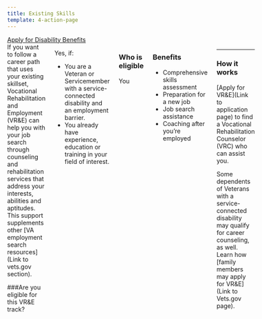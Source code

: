 ```yaml
---
title: Existing Skills
template: 4-action-page
---
```


<div class="main" role="main" markdown="0">

<div class="action-bar">
  <div class="row">
    <div class="small-12 columns">
      <a class="usa-button-primary va-button-primary" href="/disability-benefits/apply-for-benefits/">Apply for Disability Benefits</a>
    </div>
  </div>
</div>

<div class="section one" markdown="0">
<div class="primary" markdown="0">
<div class="row" markdown="0">
<div class="small-12 medium-8 columns">


<div markdown="1">
If you want to follow a career path that uses your existing skillset, Vocational Rehabilitation and Employment (VR&E) can help you with your job search through counseling and rehabilitation services that address your interests, abilities and aptitudes. This support supplements other [VA employment search resources](Link to vets.gov section).

###Are you eligible for this VR&E track?

</div>

<div markdown="1">

Yes, if:
- You are a Veteran or Servicemember with a service-connected disability and an employment barrier. 
- You already have experience, education or training in your field of interest.
</div>

<div markdown="1">

### Who is eligible
You 
</div>

<div markdown="1">

### Benefits
- Comprehensive skills assessment
- Preparation for a new job
- Job search assistance
- Coaching after you’re employed

</div>

<div markdown="1">

---------------------------------------------

### How it works
[Apply for VR&E](Link to application page) to find a Vocational Rehabilitation Counselor (VRC) who can assist you.

Some dependents of Veterans with a service-connected disability may qualify for career counseling, as well. Learn how [family members may apply for VR&E](Link to Vets.gov page).
</div>

</div>
</div>
</div>
</div>

